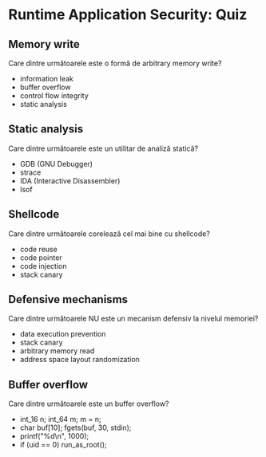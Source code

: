 # Runtime Application Security: Quiz

## Memory write

Care dintre următoarele este o formă de arbitrary memory write?

- information leak
- buffer overflow
- control flow integrity
- static analysis

## Static analysis

Care dintre următoarele este un utilitar de analiză statică?

- GDB (GNU Debugger)
- strace
- IDA (Interactive Disassembler)
- lsof

## Shellcode

Care dintre următoarele corelează cel mai bine cu shellcode?

- code reuse
- code pointer
- code injection
- stack canary

## Defensive mechanisms

Care dintre următoarele NU este un mecanism defensiv la nivelul memoriei?

- data execution prevention
- stack canary
- arbitrary memory read
- address space layout randomization

## Buffer overflow

Care dintre următoarele este un buffer overflow?

- int_16 n; int_64 m; m = n;
- char buf[10]; fgets(buf, 30, stdin);
- printf("%d\n", 1000);
- if (uid == 0) run_as_root();
